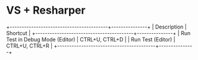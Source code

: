 # VS + Resharper

+-----------------------------------------+---------------+
| Description                                  | Shortcut        |
+-----------------------------------------+---------------+
| Run Test in Debug Mode (Editor)              | CTRL+U, CTRL+D  |
| Run Test (Editor)                            | CTRL+U, CTRL+R  |
+-----------------------------------------+---------------+
